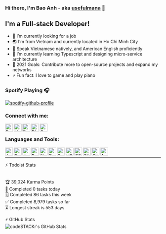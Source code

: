### Hi there, I'm Bao Anh - aka [usefulmana](https://usefulmana.github.io) 👋

## I'm a Full-stack Developer!
- 🔭 I’m currently looking for a job
- 🌏 I’m from Vietnam and currently located in Ho Chi Minh City
- 💬️ Speak Vietnamese natively, and American English proficiently
- 🌱 I’m currently learning Typescript and designing micro-service architecture
- 🥅 2021 Goals: Contribute more to open-source projects and expand my networks
- ⚡ Fun fact: I love to game and play piano

### Spotify Playing 🎧

[![spotify-github-profile](https://spotify-github-profile.vercel.app/api/view?uid=pptocnosvtue55btlawgzvog8&cover_image=true&theme=novatorem)](https://open.spotify.com/user/pptocnosvtue55btlawgzvog8 "Spotify")

### Connect with me:
[<img align="left" alt="Email" width="25px" src="https://img.icons8.com/fluent/50/000000/gmail.png" />](mailto:alex.nguyen.3141@gmail.com "Email")
[<img align="left" alt="LinkedIn" width="25px" src="https://img.icons8.com/fluent/50/000000/linkedin.png" />](https://www.linkedin.com/in/anh-nguyen-5944b0167/ "LinkedIn")
[<img align="left" alt="Facebook" width="25px" src="https://img.icons8.com/fluent/50/000000/facebook-new.png" />](https://www.facebook.com/profile.php?id=100041584824284 "Facebook")
[<img align="left" alt="Discord" width="25px" src="https://img.icons8.com/fluent/50/000000/discord-logo.png" />](https://discordapp.com/users/1470463355882045455 "Discord")

[<img align="left" alt="Spotify" width="25px" src="https://img.icons8.com/fluent/50/000000/spotify.png" />](https://open.spotify.com/user/pptocnosvtue55btlawgzvog8 "Spotify")
<br/>

### Languages and Tools:
[<img align="left" alt="JavaScript" width="25px" src="https://img.icons8.com/color/50/000000/javascript.png" />](https://www.javascript.com/ "Javascript")
[<img align="left" alt="TypeScript" width="25px" src="https://img.icons8.com/color/50/000000/typescript.png" />](https://www.typescriptlang.org/ "Typescript")
[<img align="left" alt="Java" width="25px" src="https://img.icons8.com/color/50/000000/java.png"/>](https://www.java.com/en/ "Java")
[<img align="left" alt="Python" width="25px" src="https://img.icons8.com/color/50/000000/python.png" />](https://www.python.org/ "Python")
[<img align="left" alt="NodeJS" width="25px" src="https://img.icons8.com/color/50/000000/nodejs.png" />](https://www.nodejs.org/ "NodeJS")
[<img align="left" alt="React" width="25px" src="https://img.icons8.com/officel/50/000000/react.png" />](https://www.reactjs.org/ "React")
[<img align="left" alt="Spring" width="25px" src="https://img.icons8.com/color/50/000000/spring-logo.png"/>](https://www.spring.io/ "Spring Framework")
[<img align="left" alt="HTML5" width="25px" src="https://img.icons8.com/color/50/000000/html-5.png"/>](https://en.wikipedia.org/wiki/HTML5/ "HTML5")
[<img align="left" alt="CSS3" width="25px" src="https://img.icons8.com/color/50/000000/css3.png"/>](https://en.wikipedia.org/wiki/CSS/ "CSS3")
[<img align="left" alt="Git" width="25px" src="https://img.icons8.com/color/50/000000/git.png"/>](https://www.git-scm.com/ "Git")
[<img align="left" alt="Github" width="25px" src="https://img.icons8.com/color/50/000000/github.png"/>](https://github.com/usefulmana/ "Github")
[<img align="left" alt="AWS" width="25px" src="https://img.icons8.com/color/50/000000/amazon-web-services.png"/>](https://aws.amazon.com/ "AWS")

<br/>

---
<summary>⚡ Todoist Stats</summary>
<br/>

<!-- TODO-IST:START -->
🏆  39,024 Karma Points           
🌸  Completed 0 tasks today           
🗓  Completed 86 tasks this week           
✅  Completed 8,979 tasks so far           
⏳  Longest streak is 553 days
<!-- TODO-IST:END -->

<summary>⚡ GitHub Stats</summary>
<img align="left" alt="codeSTACKr's GitHub Stats" src="https://github-readme-stats.codestackr.vercel.app/api?username=usefulmana&show_icons=true&hide_border=true&count_private=true&theme=radical" />

<!--
**usefulmana/usefulmana** is a ✨ _special_ ✨ repository because its `README.md` (this file) appears on your GitHub profile.

Here are some ideas to get you started:

- 🔭 I’m currently working on ...
- 🌱 I’m currently learning ...
- 👯 I’m looking to collaborate on ...
- 🤔 I’m looking for help with ...
- 💬 Ask me about ...
- 📫 How to reach me: ...

- ⚡ Fun fact: ...
-->
